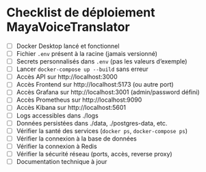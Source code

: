 # Checklist de déploiement MayaVoiceTranslator

- [ ] Docker Desktop lancé et fonctionnel
- [ ] Fichier `.env` présent à la racine (jamais versionné)
- [ ] Secrets personnalisés dans `.env` (pas les valeurs d’exemple)
- [ ] Lancer `docker-compose up --build` sans erreur
- [ ] Accès API sur http://localhost:3000
- [ ] Accès Frontend sur http://localhost:5173 (ou autre port)
- [ ] Accès Grafana sur http://localhost:3001 (admin/password défini)
- [ ] Accès Prometheus sur http://localhost:9090
- [ ] Accès Kibana sur http://localhost:5601
- [ ] Logs accessibles dans ./logs
- [ ] Données persistées dans ./data, ./postgres-data, etc.
- [ ] Vérifier la santé des services (`docker ps`, `docker-compose ps`)
- [ ] Vérifier la connexion à la base de données
- [ ] Vérifier la connexion à Redis
- [ ] Vérifier la sécurité réseau (ports, accès, reverse proxy)
- [ ] Documentation technique à jour
